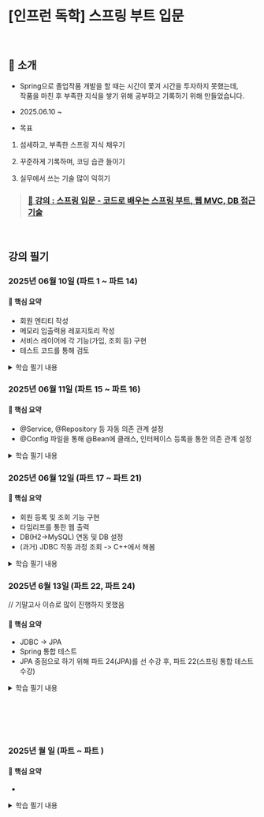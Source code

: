 # [인프런 독학] 스프링 부트 입문

<br>

## 🌟 소개

- Spring으로 졸업작품 개발을 할 때는 시간이 쫓겨 시간을 투자하지 못했는데, <br>
   작품을 마친 후 부족한 지식을 쌓기 위해 공부하고 기록하기 위해 만들었습니다.

- 2025.06.10 ~ 

- 목표

1. 섬세하고, 부족한 스프링 지식 채우기

2. 꾸준하게 기록하며, 코딩 습관 들이기

3. 실무에서 쓰는 기술 많이 익히기

> ### [📁 강의 : 스프링 입문 - 코드로 배우는 스프링 부트, 웹 MVC, DB 접근 기술](https://www.inflearn.com/course/%EC%8A%A4%ED%94%84%EB%A7%81-%EC%9E%85%EB%AC%B8-%EC%8A%A4%ED%94%84%EB%A7%81%EB%B6%80%ED%8A%B8/dashboard) 


<br>

## 강의 필기

### 2025년 06월 10일 (파트 1 ~ 파트 14)

#### 📌 핵심 요약

- 회원 엔티티 작성
- 메모리 입출력용 레포지토리 작성
- 서비스 레이어에 각 기능(가입, 조회 등) 구현
- 테스트 코드를 통해 검토

<details>
<summary> 학습 필기 내용 </summary>

#### 파트 6 : 빌드하고 실행하기
gradlew (clean) build -> 빌드

#### 파트 9 : API
ResponseBody로 응답시 <br>
HttpMessageConverter로 전달  <br>
-> (객체면 -> JsonConverter / 문자열이면 -> StringConverter)

#### 파트 12 : 회원 리포지토리 테스트 케이스 작성성
테스트 코드 작성 시  <br>
레포지토리에 저장소.clear로 메모리 초기화 메소드 생성  <br>
테스트 코드에서 @AfterEach로 메모리 초기화 메소드 추가  <br>
-> 각 테스트 코드 실행 후 메모리 초기화
 <br> <br>
TDD (테스트 코드 -> 실제 코드 작성)

리포지토리 작명 - 개발 용어 <br>
서비스 - 비즈니스 용어

ctrl + shift +alt + t 메소드 추출


#### 파트 14 : 회원 서비스 테스트
ctrl + shift + t 테스트 케이스 만들기 <br>
ctrl + alt + v 생성자 생성 <br>
테스트 코드 메소드는 한글로 작성해도됨 <br>
given (생성) - when (값 주입) - then (검증) 주석

try catch 대체 예외 처리  <br>
assertThrows(IllegalStateException.class, ()-> memberService.join(member2));

@BeforeEach를 통해서 <br>
MemberService와 Test 간 레포지토리 통일 (의존성 주입)

</details>



### 2025년 06월 11일 (파트 15 ~ 파트 16)

#### 📌 핵심 요약

- @Service, @Repository 등 자동 의존 관계 설정
- @Config 파일을 통해 @Bean에 클래스, 인터페이스 등록을 통한 의존 관계 설정

<details>
<summary> 학습 필기 내용 </summary>

#### 파트 : 15
@Service, @Controller, @Repository 등 각 클래스 상단에 작성해서 스프링 컨테이너에 등록 (싱글톤으로 등록- [유일하게 하나로] )
-> 모두 @Componet를 활용해서, 메인에서 컴포넌트 스캔이 발생함

@Autowired + 생성자 작성을 통해 의존성 주입
-> @RequiredArgsConstructor를 통해 두가지 작업 병합

#### 파트 : 16
빈으로 직접 등록하기
@Configuration으로 등록된 SpringConfig에
각 클래스, 인터페이스(서비스, 레포지토리 등)를 @Bean으로 설정

사용 이유 : 정형화 되지 않거나, 추후에 구현 클래스를 수정해야하는 경우
설정 파일 일부만 수정하면 됨(생성자 주입 변경 메모리 레포지토리 -> 실제 레포지토리)
ex) 현재 메모리에 저장 -> 추후 DB 연동

의존 주입(필드 - 직접 필드에 @Autowired - 변경 불가로 비추/세터- setter로 주입 - public으로 노출됨/생성자 - 실행 이후 동적으로 변경될 일이 없음 추천)

</details>

### 2025년 06월 12일 (파트 17 ~ 파트 21)

#### 📌 핵심 요약

- 회원 등록 및 조회 기능 구현
- 타임리프를 통한 웹 출력
- DB(H2->MySQL) 연동 및 DB 설정
- (과거) JDBC 작동 과정 조회 -> C++에서 해봄

<details>
<summary> 학습 필기 내용 </summary>

#### 파트 : 19
model.addAttribute로 html 파일로 전달하면,
타임리프를 통해 값 받아와서 출력
each="i : ${전달 값}" -> 각 리스트 접근 -> getter에서 값 불러와서 출력

#### 파트 : 21
JDBC -> 직접 DB 연결(끊기) 작성 및 쿼리 작성 해야함
객체지향 다형성 특성 덕에 @Bean에서 레포지토리만 바꿔주면 정상 작동
(메모리 -> DB)

</details>

### 2025년 6월 13일 (파트 22, 파트 24) 
// 기말고사 이슈로 많이 진행하지 못했음

#### 📌 핵심 요약
- JDBC -> JPA
- Spring 통합 테스트
- JPA 중점으로 하기 위해 파트 24(JPA)를 선 수강 후, 파트 22(스프링 통합 테스트 수강)

<details>
<summary> 학습 필기 내용 </summary>

### 파트 : 24

엔티티 설정
1. strategy = GenerationType. ~
- AUTO : 자동
- IDENTITY : Auto Incremnet 기능 (MySQL)
- SEQUENCE : 별도의 시퀀스 객체 만들어서 활용 (Oracle)
- UUID : 고유 값

2. Column(name= "속성명")

레포지토리
EntityManager로 매핑
em.persist -> 영구저장

서비스
클래스에 @Transactional 작성

JPQL - 객체 지향 클래스 SQL

#### 파트 : 22

작성해둔 테스트 코드 실행
@SpringBootTest
@Transactional(트랜잭션 커밋 X)

단위 테스트 -> 각 기능별 테스트 (각 기능 구현에 대한 테스트)
통합 테스트 -> DB 연동까지 (설계에 대한 테스트)

</details>

<br><br><br><br>

### 2025년 월 일 (파트  ~ 파트 )

#### 📌 핵심 요약

-

<details>
<summary> 학습 필기 내용 </summary>

#### 파트 : 1

</details>